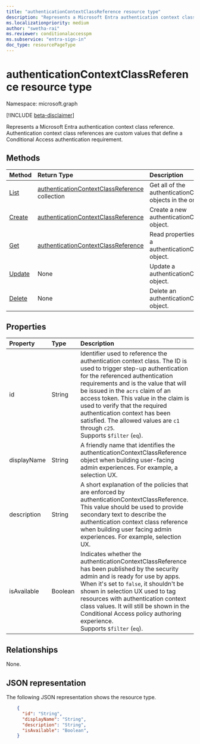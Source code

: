 ```yaml
---
title: "authenticationContextClassReference resource type"
description: "Represents a Microsoft Entra authentication context class reference."
ms.localizationpriority: medium
author: "swetha-rai"
ms.reviewer: conditionalaccesspm
ms.subservice: "entra-sign-in"
doc_type: resourcePageType
---
```


# authenticationContextClassReference resource type

Namespace: microsoft.graph

[!INCLUDE [beta-disclaimer](../../includes/beta-disclaimer.md)]

Represents a Microsoft Entra authentication context class reference. Authentication context class references are custom values that define a Conditional Access authentication requirement.

## Methods

| Method       | Return Type | Description |
|:-------------|:------------|:------------|
| [List](../api/conditionalaccessroot-list-authenticationcontextclassreferences.md) | [authenticationContextClassReference](authenticationContextClassReference.md) collection | Get all of the authenticationContextClassReference objects in the organization. |
| [Create](../api/conditionalaccessroot-post-authenticationcontextclassreferences.md) | [authenticationContextClassReference](authenticationContextClassReference.md) | Create a new authenticationContextClassReference object. |
| [Get](../api/authenticationcontextclassreference-get.md) | [authenticationContextClassReference](authenticationContextClassReference.md) | Read properties and relationships of a authenticationContextClassReference object. |
| [Update](../api/authenticationcontextclassreference-update.md) | None | Update a authenticationContextClassReference object. |
| [Delete](../api/authenticationcontextclassreference-delete.md) | None | Delete an authenticationContextClassReference object. |


## Properties

| Property     | Type        | Description |
|:-------------|:------------|:------------|
|id|String| Identifier used to reference the authentication context class. The ID is used to trigger step-up authentication for the referenced authentication requirements and is the value that will be issued in the `acrs` claim of an access token. This value in the claim is used to verify that the required authentication context has been satisfied. The allowed values are `c1` through `c25`. <br/> Supports `$filter` (`eq`). |
|displayName|String| A friendly name that identifies the authenticationContextClassReference object when building user-facing admin experiences. For example, a selection UX. |
|description|String| A short explanation of the policies that are enforced by authenticationContextClassReference. This value should be used to provide secondary text to describe the authentication context class reference when building user facing admin experiences. For example, selection UX. |
|isAvailable|Boolean| Indicates whether the authenticationContextClassReference has been published by the security admin and is ready for use by apps. When it's set to `false`, it shouldn't be shown in selection UX used to tag resources with authentication context class values. It will still be shown in the Conditional Access policy authoring experience. <br/> Supports `$filter` (`eq`). |


## Relationships

None.

## JSON representation

The following JSON representation shows the resource type.

<!-- {
  "blockType": "resource",
  "optionalProperties": [
    "displayName",
    "description",
    "sessionControls",
    "grantControls"
  ],
  "@odata.type": "microsoft.graph.authenticationContextClassReference",
  "baseType": "microsoft.graph.entity",
  "keyProperty": "id"
}-->

```json
    {
      "id": "String",
      "displayName": "String",
      "description": "String",
      "isAvailable": "Boolean",
    }

```

<!-- uuid: 16cd6b66-4b1a-43a1-adaf-3a886856ed98
2019-02-04 14:57:30 UTC -->
<!-- {
  "type": "#page.annotation",
  "description": "authenticationContextClassReference resource",
  "keywords": "",
  "section": "documentation",
  "tocPath": ""
}-->
